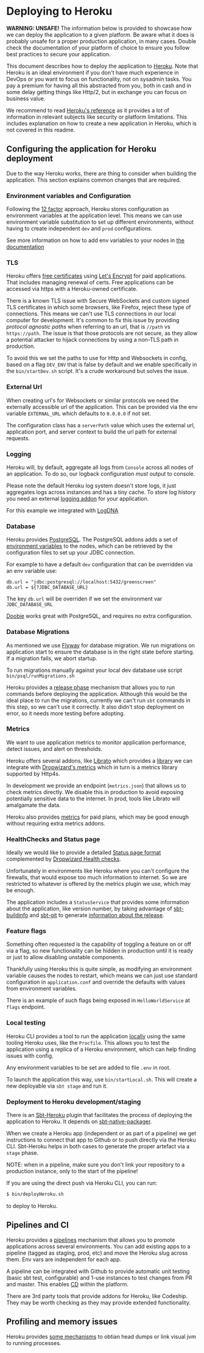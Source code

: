 # Deploying to Heroku

**WARNING: UNSAFE!** The information below is provided to showcase how we can deploy the application to a given platform.
Be aware what it does is probably unsafe for a proper production application, in many cases. Double check the documentation
of your platform of choice to ensure you follow best practices to secure your application.

This document describes how to deploy the application to [Heroku](https://help.heroku.com/). Note that Heroku is an ideal
environment if you don't have much experience in DevOps or you want to focus on functionality, not on sysadmin tasks. You
pay a premium for having all this abstracted from you, both in cash and in some delay getting things like Http/2, but in 
exchange you can focus on business value.

We recommend to read [Heroku's reference](https://devcenter.heroku.com/categories/reference) as it provides a lot of information
in relevant subjects like security or platform limitations. This includes explanation on how to create a new application in 
Heroku, which is not covered in this readme.

## Configuring the application for Heroku deployment

Due to the way Heroku works, there are thing to consider when building the application. This section explains common
changes that are required.

### Environment variables and Configuration

Following the [12 factor](https://12factor.net/config) approach, Heroku stores configuration as environment variables at 
the application level. This means we can use environment variable substitution to set up different environments, without
having to create independent `dev` and `prod` configurations.

See more information on how to add env variables to your nodes in [the documentation](https://devcenter.heroku.com/articles/config-vars)

### TLS

Heroku offers [free certificates](https://devcenter.heroku.com/articles/automated-certificate-management) using 
[Let's Encrypt](https://letsencrypt.org/) for paid applications. That includes managing renewal of certs. Free applications
can be accessed via https with a Heroku-owned certificate.

There is a known TLS issue with Secure WebSockets and custom signed TLS certificates in which some browsers, like Firefox,
reject these type of connections. This means we can't use TLS connections in our local computer for development.
It's common to fix this issue by providing *protocol agnostic paths* when referring to an url, that is `//path` vs 
`https://path`. The issue is that those protocols are not secure, as they allow a potential attacker to hijack connections
by using a non-TLS path in production.

To avoid this we set the paths to use for Http and Websockets in config, based on a flag `DEV_ENV` that is false by default 
and we enable specifically in the `bin/startDev.sh` script. It's a crude workaround but solves the issue.

### External Url

When creating url's for Websockets or similar protocols we need the externally accessible url of the application. This can
be provided via the env variable `EXTERNAL_URL` which defaults to `0.0.0.0` if not set.

The configuration class has a `serverPath` value which uses the external url, application port, and server context to build
the url path for external requests.

### Logging

Heroku will, by default, aggregate all logs from `Console` across all nodes of an application. To do so, our logback configuration
*must* output to console.

Please note the default Heroku log system doesn't store logs, it just aggregates logs across instances and has a tiny cache.
To store log history you need an external [logging addon](https://elements.heroku.com/addons) for your application.

For this example we integrated with [LogDNA](https://elements.heroku.com/addons/logdna)

### Database

Heroku provides [PostgreSQL](https://devcenter.heroku.com/articles/heroku-postgresql). The PostgreSQL addons adds
a set of [environment variables](https://devcenter.heroku.com/articles/heroku-postgresql#connecting-in-java) to the nodes,
which can be retrieved by the configuration files to set up your JDBC connection. 

For example to have a default `dev` configuration that can be overridden via an env variable use:

```hocon
db.url = "jdbc:postgresql://localhost:5432/greenscreen"
db.url = ${?JDBC_DATABASE_URL}
```

The key `db.url` will be overriden if we set the environment var `JDBC_DATABASE_URL`

[Doobie](https://github.com/tpolecat/doobie) works great with PostgreSQL, and requires no extra configuration.


### Database Migrations

As mentioned we use [Flyway](https://flywaydb.org/documentation/sbt/) for database migration. We run migrations on application
start to ensure the database is in the right state before starting. If a migration fails, we abort startup.

To run migrations manually against your local dev database use script `bin/psql/runMigrations.sh`

Heroku provides a [release phase](https://devcenter.heroku.com/articles/release-phase) mechanism that allows you to run
commands before deploying the application. Although this would be the ideal place to run the migrations, currently we can't
run `sbt` commands in this step, so we can't use it correctly. It also didn't stop deployment on error, so it needs more
testing before adopting.

### Metrics

We want to use application metrics to monitor application performance, detect issues, and alert on thresholds. 
  
Heroku offers several addons, like [Librato](https://elements.heroku.com/addons/librato) which provides a
[library](https://github.com/librato/metrics-librato) we can integrate with [Dropwizard's metrics](https://github.com/dropwizard/metrics)
which in turn is a metrics library supported by Http4s.

In development we provide an endpoint (`metrics.json`) that allows us to check metrics directly. We disable this in production
to avoid exposing potentially sensitive data to the internet. In prod, tools like Librato will amalgamate the data.

Heroku also provides [metrics](https://devcenter.heroku.com/articles/application-metrics-beta) for paid plans, which may be good
enough without requiring extra metrics addons.

### HealthChecks and Status page

Ideally we would like to provide a detailed [Status page format](https://github.com/pvillega/SE4/blob/master/SE4.md) complemented
by [Dropwizard Health checks](http://metrics.dropwizard.io/3.2.2/manual/healthchecks.html).

Unfortunately in environments like Heroku where you can't configure the firewalls, that would expose too much information 
to internet. So we are restricted to whatever is offered by the metrics plugin we use, which may be enough.

The application includes a `StatusService` that provides some information about the application, like version number, by 
taking advantage of [sbt-buildinfo](https://github.com/sbt/sbt-buildinfo) and [sbt-git](https://github.com/sbt/sbt-git)
to generate [information about the release](http://blog.byjean.eu/2015/07/10/painless-release-with-sbt.html).

### Feature flags
 
Something often requested is the capability of toggling a feature on or off via a flag, so new functionality can be hidden
in production until it is ready or just to allow disabling unstable components.

Thankfully using Heroku this is quite simple, as modifying an environment variable causes the nodes to restart, which means
we can just use standard configuration in `application.conf` and override the defaults with values from environment variables.

There is an example of such flags being exposed in `HelloWorldService` at `flags` endpoint.

### Local testing

Heroku CLI provides a tool to run the application [locally](https://devcenter.heroku.com/articles/heroku-local) using the 
same tooling Heroku uses, like the `Procfile`. This allows you to test the application using a replica of a Heroku 
environment, which can help finding issues with config.

Any environment variables to be set are added to file `.env` in root.

To launch the application this way, use `bin/startLocal.sh`. This will create a new deployable via `sbt stage` and run it.

### Deployment to Heroku development/staging

There is an [Sbt-Heroku](https://github.com/heroku/sbt-heroku) plugin that facilitates the process of deploying the 
application to Heroku. It depends on [sbt-native-packager](https://github.com/sbt/sbt-native-packager).

When we create a Heroku app (independent or as part of a pipeline) we get instructions to connect that app to Github or to 
push directly via the Heroku CLI. Sbt-Heroku helps in both cases to generate the proper artefact via a `stage` phase.

NOTE: when in a pipeline, make sure you don't link your repository to a production instance, only to the start of the
 pipeline!
 
If you are using the direct push via Heroku CLI, you can run:
 
```bash
$ bin/deployHeroku.sh
```

to deploy to Heroku.


## Pipelines and CI

Heroku provides a [pipelines](https://devcenter.heroku.com/articles/pipelines) mechanism that allows you to promote
applications across several environments. You can add existing apps to a pipeline (tagged as staging, prod, etc) and move
 the Heroku slug across them. Env vars are independent for each app.

A pipeline can be integrated with Github to provide automatic unit testing (basic sbt test, configurable) and 1-use instances to test 
changes from PR and master. This enables [CD](https://www.heroku.com/continuous-delivery/on-heroku) within the platform.

There are 3rd party tools that provide addons for Heroku, like Codeship. They may be worth checking as they may provide
 extended functionality.
 

## Profiling and memory issues

Heroku provides [some mechanisms](https://devcenter.heroku.com/articles/java-memory-issues) to obtian head dumps or link
visual jvm to running processes.